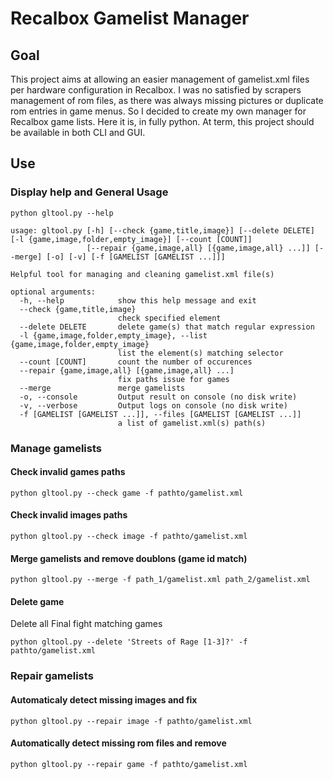 # Recalbox Gamelist Manager

## Goal

This project aims at allowing an easier management of gamelist.xml files per hardware configuration in Recalbox.
I was no satisfied by scrapers management of rom files, as there was always missing pictures or duplicate rom entries in game menus. So I decided to create my own manager for Recalbox game lists. Here it is, in fully python.
At term, this project should be available in both CLI and GUI.

## Use

### Display help and General Usage

```shell
python gltool.py --help

usage: gltool.py [-h] [--check {game,title,image}] [--delete DELETE] [-l {game,image,folder,empty_image}] [--count [COUNT]]
                 [--repair {game,image,all} [{game,image,all} ...]] [--merge] [-o] [-v] [-f [GAMELIST [GAMELIST ...]]]

Helpful tool for managing and cleaning gamelist.xml file(s)

optional arguments:
  -h, --help            show this help message and exit
  --check {game,title,image}
                        check specified element
  --delete DELETE       delete game(s) that match regular expression
  -l {game,image,folder,empty_image}, --list {game,image,folder,empty_image}
                        list the element(s) matching selector
  --count [COUNT]       count the number of occurences
  --repair {game,image,all} [{game,image,all} ...]
                        fix paths issue for games
  --merge               merge gamelists
  -o, --console         Output result on console (no disk write)
  -v, --verbose         Output logs on console (no disk write)
  -f [GAMELIST [GAMELIST ...]], --files [GAMELIST [GAMELIST ...]]
                        a list of gamelist.xml(s) path(s)
```

### Manage gamelists

#### Check invalid games paths

```shell
python gltool.py --check game -f pathto/gamelist.xml
```

#### Check invalid images paths

```shell
python gltool.py --check image -f pathto/gamelist.xml
```

#### Merge gamelists and remove doublons (game id match)

```shell
python gltool.py --merge -f path_1/gamelist.xml path_2/gamelist.xml
```

#### Delete game

Delete all Final fight matching games

```shell
python gltool.py --delete 'Streets of Rage [1-3]?' -f pathto/gamelist.xml
```

### Repair gamelists

#### Automaticaly detect missing images and fix 

```shell
python gltool.py --repair image -f pathto/gamelist.xml
```

#### Automatically detect missing rom files and remove

```shell
python gltool.py --repair game -f pathto/gamelist.xml
```